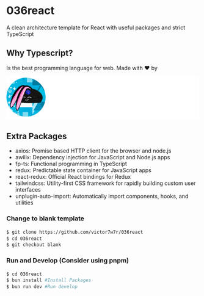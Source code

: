 # 036react

A clean architecture template for React with useful packages and strict TypeScript

## Why Typescript?

Is the best programming language for web. Made with ❤️ by

![Alt text](src/core/assets/brandwhite.png?raw=true 'Title')

## Extra Packages

- axios: Promise based HTTP client for the browser and node.js
- awilix: Dependency injection for JavaScript and Node.js apps
- fp-ts: Functional programming in TypeScript
- redux: Predictable state container for JavaScript apps
- react-redux: Official React bindings for Redux
- tailwindcss: Utility-first CSS framework for rapidly building custom user interfaces
- unplugin-auto-import: Automatically import components, hooks, and utilities

### Change to blank template

```bash
$ git clone https://github.com/victor7w7r/036react
$ cd 036react
$ git checkout blank
```

### Run and Develop (Consider using pnpm)

```bash
$ cd 036react
$ bun install #Install Packages
$ bun run dev #Run develop
```
